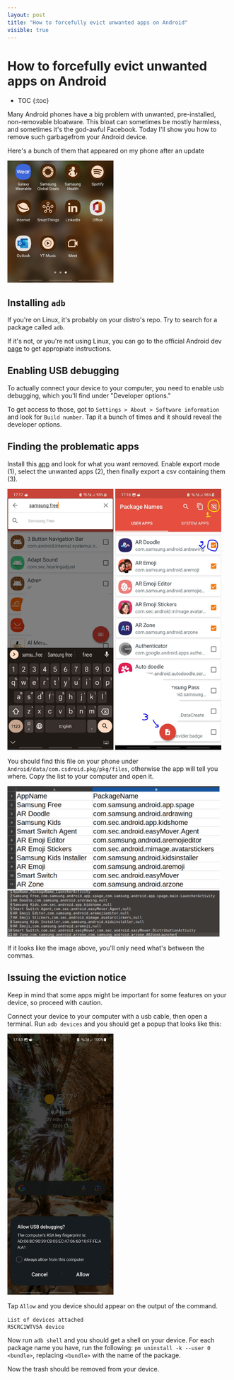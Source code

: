 ```yaml
---
layout: post
title: "How to forcefully evict unwanted apps on Android"
visible: true
---
```


# How to forcefully evict unwanted apps on Android

* TOC
{:toc}

Many Android phones have a big problem with unwanted, pre-installed, non-removable bloatware. This bloat can sometimes be mostly harmless, and sometimes it's the god-awful Facebook. Today I'll show you how to remove such garbagefrom your Android device.

Here's a bunch of them that appeared on my phone after an update

<img src="/images/december/shit.jpg" width="240"/>


## Installing `adb`

If you're on Linux, it's probably on your distro's repo. Try to search for a package called `adb`.

If it's not, or you're not using Linux, you can go to the official Android dev [page](https://developer.android.com/studio/releases/platform-tools#downloads) to get appropiate instructions.


## Enabling USB debugging

To actually connect your device to your computer, you need to enable usb debugging, which you'll find under "Developer options."

To get access to those, got to `Settings > About > Software information` and look for `Build number`. Tap it a bunch of times and it should reveal the developer options.

## Finding the problematic apps

Install this [app](https://play.google.com/store/apps/details?id=com.csdroid.pkg) and look for what you want removed. Enable export mode (1), select the unwanted apps (2), then finally export a csv containing them (3).

<p float="left">
    <img src="/images/december/search.jpg" width="240"/>
    <img src="/images/december/select.jpg" width="240"/>
</p>

You should find this file on your phone under `Android/data/com.csdroid.pkg/pkg/files`, otherwise the app will tell you where. Copy the list to your computer and open it.

<img src="/images/december/csv.png" width="480"/>

<img src="/images/december/txt.png" width="480"/>

If it looks like the image above, you'll only need what's between the commas.



## Issuing the eviction notice

Keep in mind that some apps might be important for some features on your device, so proceed with caution.

Connect your device to your computer with a usb cable, then open a terminal. Run `adb devices` and you should get a popup that looks like this:

<img src="/images/december/usb.jpg" width="240"/>

Tap `Allow` and you device should appear on the output of the command. 
```
List of devices attached
R5CRC1WTV5A	device
```

Now run `adb shell` and you should get a shell on your device. For each package name you have, run the following: `pm uninstall -k --user 0 <bundle>`, replacing `<bundle>` with the name of the package.

Now the trash should be removed from your device.